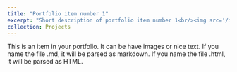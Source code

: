 ```yaml
---
title: "Portfolio item number 1"
excerpt: "Short description of portfolio item number 1<br/><img src='/images/500x300.png'>"
collection: Projects
---
```


This is an item in your portfolio. It can be have images or nice text. If you name the file .md, it will be parsed as markdown. If you name the file .html, it will be parsed as HTML. 
